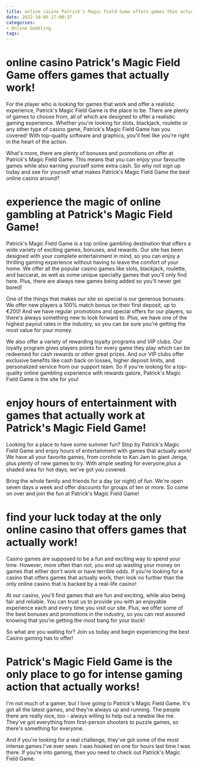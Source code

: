 ```yaml
---
title: online casino Patrick's Magic Field Game offers games that actually work!
date: 2022-10-06 17:00:37
categories:
- Online Gambling
tags:
---
```



# online casino Patrick's Magic Field Game offers games that actually work!

For the player who is looking for games that work and offer a realistic experience, Patrick's Magic Field Game is the place to be. There are plenty of games to choose from, all of which are designed to offer a realistic gaming experience. Whether you're looking for slots, blackjack, roulette or any other type of casino game, Patrick's Magic Field Game has you covered! With top-quality software and graphics, you'll feel like you're right in the heart of the action.

What's more, there are plenty of bonuses and promotions on offer at Patrick's Magic Field Game. This means that you can enjoy your favourite games while also earning yourself some extra cash. So why not sign up today and see for yourself what makes Patrick's Magic Field Game the best online casino around?

#  experience the magic of online gambling at Patrick's Magic Field Game!




Patrick's Magic Field Game is a top online gambling destination that offers a wide variety of exciting games, bonuses, and rewards. Our site has been designed with your complete entertainment in mind, so you can enjoy a thrilling gaming experience without having to leave the comfort of your home. We offer all the popular casino games like slots, blackjack, roulette, and baccarat, as well as some unique specialty games that you'll only find here. Plus, there are always new games being added so you'll never get bored!



One of the things that makes our site so special is our generous bonuses. We offer new players a 100% match bonus on their first deposit, up to €200! And we have regular promotions and special offers for our players, so there's always something new to look forward to. Plus, we have one of the highest payout rates in the industry, so you can be sure you're getting the most value for your money.



We also offer a variety of rewarding loyalty programs and VIP clubs. Our loyalty program gives players points for every game they play which can be redeemed for cash rewards or other great prizes. And our VIP clubs offer exclusive benefits like cash back on losses, higher deposit limits, and personalized service from our support team. So if you're looking for a top-quality online gambling experience with rewards galore, Patrick's Magic Field Game is the site for you!

#  enjoy hours of entertainment with games that actually work at Patrick's Magic Field Game!

Looking for a place to have some summer fun? Stop by Patrick's Magic Field Game and enjoy hours of entertainment with games that actually work! We have all your favorite games, from cornhole to Kan Jam to giant Jenga, plus plenty of new games to try. With ample seating for everyone,plus a shaded area for hot days, we've got you covered.

Bring the whole family and friends for a day (or night) of fun. We're open seven days a week and offer discounts for groups of ten or more. So come on over and join the fun at Patrick's Magic Field Game!

#  find your luck today at the only online casino that offers games that actually work!

Casino games are supposed to be a fun and exciting way to spend your time. However, more often than not, you end up wasting your money on games that either don't work or have terrible odds. If you're looking for a casino that offers games that actually work, then look no further than the only online casino that is backed by a real-life casino!

At our casino, you'll find games that are fun and exciting, while also being fair and reliable. You can trust us to provide you with an enjoyable experience each and every time you visit our site. Plus, we offer some of the best bonuses and promotions in the industry, so you can rest assured knowing that you're getting the most bang for your buck!

So what are you waiting for? Join us today and begin experiencing the best Casino gaming has to offer!

#  Patrick's Magic Field Game is the only place to go for intense gaming action that actually works!

I'm not much of a gamer, but I love going to Patrick's Magic Field Game. It's got all the latest games, and they're always up and running. The people there are really nice, too - always willing to help out a newbie like me. They've got everything from first-person shooters to puzzle games, so there's something for everyone.

And if you're looking for a real challenge, they've got some of the most intense games I've ever seen. I was hooked on one for hours last time I was there. If you're into gaming, then you need to check out Patrick's Magic Field Game.